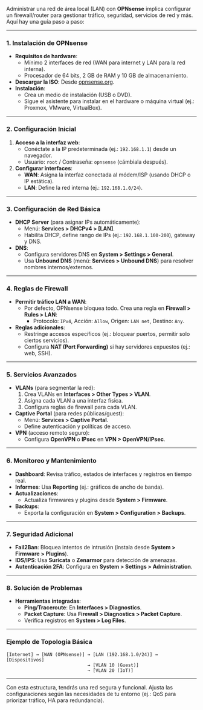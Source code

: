 Administrar una red de área local (LAN) con **OPNsense** implica configurar un firewall/router para gestionar tráfico, seguridad, servicios de red y más. Aquí hay una guía paso a paso:

---

### **1. Instalación de OPNsense**
- **Requisitos de hardware**: 
  - Mínimo 2 interfaces de red (WAN para internet y LAN para la red interna).
  - Procesador de 64 bits, 2 GB de RAM y 10 GB de almacenamiento.
- **Descargar la ISO**: Desde [opnsense.org](https://opnsense.org/download/).
- **Instalación**:
  - Crea un medio de instalación (USB o DVD).
  - Sigue el asistente para instalar en el hardware o máquina virtual (ej.: Proxmox, VMware, VirtualBox).

---

### **2. Configuración Inicial**
1. **Acceso a la interfaz web**:
   - Conéctate a la IP predeterminada (ej.: `192.168.1.1`) desde un navegador.
   - Usuario: `root` / Contraseña: `opnsense` (cámbiala después).
2. **Configurar interfaces**:
   - **WAN**: Asigna la interfaz conectada al módem/ISP (usando DHCP o IP estática).
   - **LAN**: Define la red interna (ej.: `192.168.1.0/24`).

---

### **3. Configuración de Red Básica**
- **DHCP Server** (para asignar IPs automáticamente):
  - Menú: **Services > DHCPv4 > [LAN]**.
  - Habilita DHCP, define rango de IPs (ej.: `192.168.1.100-200`), gateway y DNS.
- **DNS**:
  - Configura servidores DNS en **System > Settings > General**.
  - Usa **Unbound DNS** (menú: **Services > Unbound DNS**) para resolver nombres internos/externos.

---

### **4. Reglas de Firewall**
- **Permitir tráfico LAN a WAN**:
  - Por defecto, OPNsense bloquea todo. Crea una regla en **Firewall > Rules > LAN**:
    - Protocolo: `IPv4`, Acción: `Allow`, Origen: `LAN net`, Destino: `Any`.
- **Reglas adicionales**:
  - Restringe accesos específicos (ej.: bloquear puertos, permitir solo ciertos servicios).
  - Configura **NAT (Port Forwarding)** si hay servidores expuestos (ej.: web, SSH).

---

### **5. Servicios Avanzados**
- **VLANs** (para segmentar la red):
  1. Crea VLANs en **Interfaces > Other Types > VLAN**.
  2. Asigna cada VLAN a una interfaz física.
  3. Configura reglas de firewall para cada VLAN.
- **Captive Portal** (para redes públicas/guest):
  - Menú: **Services > Captive Portal**.
  - Define autenticación y políticas de acceso.
- **VPN** (acceso remoto seguro):
  - Configura **OpenVPN** o **IPsec** en **VPN > OpenVPN/IPsec**.

---

### **6. Monitoreo y Mantenimiento**
- **Dashboard**: Revisa tráfico, estados de interfaces y registros en tiempo real.
- **Informes**: Usa **Reporting** (ej.: gráficos de ancho de banda).
- **Actualizaciones**:
  - Actualiza firmwares y plugins desde **System > Firmware**.
- **Backups**:
  - Exporta la configuración en **System > Configuration > Backups**.

---

### **7. Seguridad Adicional**
- **Fail2Ban**: Bloquea intentos de intrusión (instala desde **System > Firmware > Plugins**).
- **IDS/IPS**: Usa **Suricata** o **Zenarmor** para detección de amenazas.
- **Autenticación 2FA**: Configura en **System > Settings > Administration**.

---

### **8. Solución de Problemas**
- **Herramientas integradas**:
  - **Ping/Traceroute**: En **Interfaces > Diagnostics**.
  - **Packet Capture**: Usa **Firewall > Diagnostics > Packet Capture**.
  - Verifica registros en **System > Log Files**.

---

### **Ejemplo de Topología Básica**
```
[Internet] → [WAN (OPNsense)] → [LAN (192.168.1.0/24)] → [Dispositivos]
                              → [VLAN 10 (Guest)]
                              → [VLAN 20 (IoT)]
```

---

Con esta estructura, tendrás una red segura y funcional. Ajusta las configuraciones según las necesidades de tu entorno (ej.: QoS para priorizar tráfico, HA para redundancia).